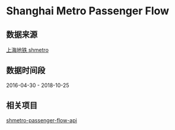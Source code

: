 # Shanghai Metro Passenger Flow

## 数据来源

[上海地铁 shmetro](https://m.weibo.cn/profile/1742987497)

## 数据时间段

2016-04-30 - 2018-10-25

## 相关项目

[shmetro-passenger-flow-api](https://github.com/sinchang/shmetro-passenger-flow-api)
